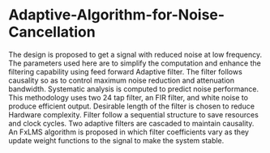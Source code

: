 # Adaptive-Algorithm-for-Noise-Cancellation
The design is proposed to get a signal with reduced noise at low frequency. The parameters used here are to simplify the computation and enhance the filtering capability using feed forward Adaptive filter. The filter follows causality so as to control maximum noise reduction and attenuation bandwidth. Systematic analysis is computed to predict noise performance. This methodology uses two 24 tap filter, an FIR filter, and white noise to produce efficient output. Desirable length of the filter is chosen to reduce Hardware complexity. Filter follow a sequential structure to save resources and clock cycles. Two adaptive filters are cascaded to maintain causality. An FxLMS algorithm is proposed in which filter coefficients vary as they update weight functions to the signal to make the system stable.
